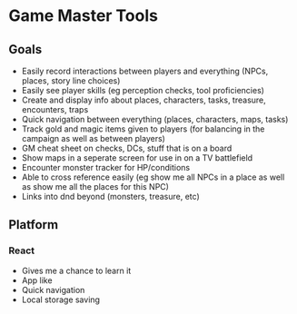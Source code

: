 # Game Master Tools

## Goals

 * Easily record interactions between players and everything (NPCs, places, story line choices)
 * Easily see player skills (eg perception checks, tool proficiencies)
 * Create and display info about places, characters, tasks, treasure, encounters, traps
 * Quick navigation between everything (places, characters, maps, tasks)
 * Track gold and magic items given to players (for balancing in the campaign as well as between players)
 * GM cheat sheet on checks, DCs, stuff that is on a board
 * Show maps in a seperate screen for use in on a TV battlefield
 * Encounter monster tracker for HP/conditions
 * Able to cross reference easily (eg show me all NPCs in a place as well as show me all the places for this NPC)
 * Links into dnd beyond (monsters, treasure, etc)
 
 ## Platform
 
 ### React
 
  * Gives me a chance to learn it
  * App like
  * Quick navigation
  * Local storage saving
